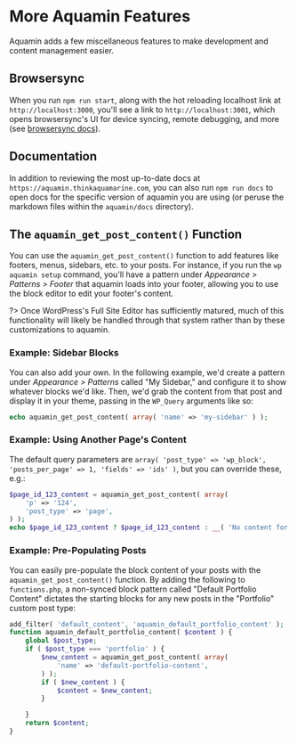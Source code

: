 # More Aquamin Features
                        
Aquamin adds a few miscellaneous features to make development and content management easier.

## Browsersync

When you run `npm run start`, along with the hot reloading localhost link at `http://localhost:3000`, you'll see a link to `http://localhost:3001`, which opens browsersync's UI for device syncing, remote debugging, and more (see [browsersync docs](https://browsersync.io/docs/options#option-ui ':target=_blank')).

## Documentation

In addition to reviewing the most up-to-date docs at `https://aquamin.thinkaquamarine.com`, you can also run `npm run docs` to open docs for the specific version of aquamin you are using (or peruse the markdown files within the `aquamin/docs` directory).

## The `aquamin_get_post_content()` Function

You can use the `aquamin_get_post_content()` function to add features like footers, menus, sidebars, etc. to your posts. For instance, if you run the `wp aquamin setup` command, you'll have a pattern under _Appearance > Patterns > Footer_ that aquamin loads into your footer, allowing you to use the block editor to edit your footer's content.

?> Once WordPress's Full Site Editor has sufficiently matured, much of this functionality will likely be handled through that system rather than by these customizations to aquamin.

### Example: Sidebar Blocks

You can also add your own. In the following example, we'd create a pattern under _Appearance > Patterns_ called "My Sidebar," and configure it to show whatever blocks we'd like. Then, we'd grab the content from that post and display it in your theme, passing in the `WP_Query` arguments like so:

```php
echo aquamin_get_post_content( array( 'name' => 'my-sidebar' ) );

```

### Example: Using Another Page's Content

The default query parameters are `array( 'post_type' => 'wp_block', 'posts_per_page' => 1, 'fields' => 'ids' )`, but you can override these, e.g.:

```php
$page_id_123_content = aquamin_get_post_content( array(
	'p' => '124',
	'post_type' => 'page',
) );
echo $page_id_123_content ? $page_id_123_content : __( 'No content for post id 123', 'aquamin );

```

### Example: Pre-Populating Posts

You can easily pre-populate the block content of your posts with the `aquamin_get_post_content()` function. By adding the following to `functions.php`, a non-synced block pattern called "Default Portfolio Content" dictates the starting blocks for any new posts in the "Portfolio" custom post type:

```php
add_filter( 'default_content', 'aquamin_default_portfolio_content' );
function aquamin_default_portfolio_content( $content ) {
    global $post_type;
	if ( $post_type === 'portfolio' ) {
		$new_content = aquamin_get_post_content( array(
			'name' => 'default-portfolio-content',
		) );
		if ( $new_content ) {
			$content = $new_content;
		}

	}
    return $content;
}
```
